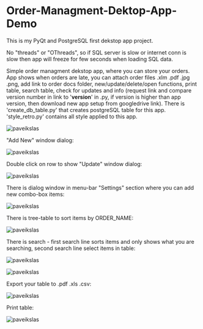 # Order-Managment-Dektop-App-Demo
This is my PyQt and PostgreSQL first dekstop app project.

No "threads" or "OThreads", so if SQL server is slow or internet conn is slow then app will freeze for few seconds when loading SQL data.

Simple order managment dekstop app, where you can store your orders.
App shows when orders are late, you can attach order files .xlm .pdf .jpg .png, add link to order docs folder, new/update/delete/open functions, print table, search table, check for updates and info (request link and compare version number in link to '__version__' in .py, if version is higher than app version, then download new app setup from googledrive link). There is 'create_db_table.py' that creates postgreSQL table for this app. 'style_retro.py' contains all style applied to this app.

![paveikslas](https://user-images.githubusercontent.com/51360361/235490470-9f45f2f8-ea43-4721-ab34-7ca659b10c33.png)

"Add New" window dialog:

![paveikslas](https://user-images.githubusercontent.com/51360361/235490756-e80a647b-4d12-418d-89e5-7e17064b9a2c.png)

Double click on row to show "Update" window dialog:

![paveikslas](https://user-images.githubusercontent.com/51360361/235490691-5eb52291-626e-4f4e-8f6b-7a89219519a0.png)

There is dialog window in menu-bar "Settings" section where you can add new combo-box items:

![paveikslas](https://user-images.githubusercontent.com/51360361/235490641-222ec688-3128-4012-a75a-275dadf53395.png)

There is tree-table to sort items by ORDER_NAME:

![paveikslas](https://user-images.githubusercontent.com/51360361/235490561-a1638bac-7700-450d-b78f-7ab8f92b1c4b.png)

There is search - first search line sorts items and only shows what you are searching, second search line select items in table:

![paveikslas](https://user-images.githubusercontent.com/51360361/235491350-0749d596-a5f4-4764-97ad-04ea857a7024.png)

![paveikslas](https://user-images.githubusercontent.com/51360361/235491424-6ffe9645-9e45-4c2e-9eec-958af608f07e.png)

Export your table to .pdf .xls .csv:

![paveikslas](https://user-images.githubusercontent.com/51360361/235491253-aee3316f-1392-4cb0-8af1-ecdfa4850023.png)

Print table:

![paveikslas](https://user-images.githubusercontent.com/51360361/235491207-d6e00afb-dda2-40f5-ade2-78fb109d42ac.png)






